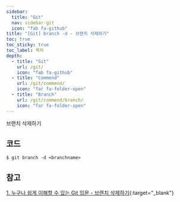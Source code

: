 ```yaml
---
sidebar:
  title: "Git"
  nav: sidebar-git
  icon: "fab fa-github"
title: "[Git] branch -d - 브랜치 삭제하기"
toc: true
toc_sticky: true
toc_label: 목차
depth: 
  - title: "Git"
    url: /git/
    icon: "fab fa-github"
  - title: "Commend"
    url: /git/commend/
    icon: "far fa-folder-open"
  - title: "Branch"
    url: /git/commend/branch/
    icon: "far fa-folder-open"
---
```

브랜치 삭제하기


## 코드
```
$ git branch -d <branchname>
```

## 참고 
[<i class="fas fa-link"></i> 1. 누구나 쉽게 이해할 수 있는 Git 입문 - 브랜치 삭제하기](https://backlog.com/git-tutorial/kr/stepup/stepup2_5.html){:target="_blank"}

